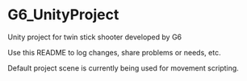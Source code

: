# G6_UnityProject
Unity project for twin stick shooter developed by G6

Use this README to log changes, share problems or needs, etc.

Default project scene is currently being used for movement scripting.
